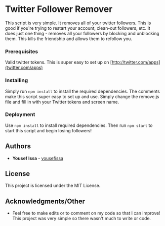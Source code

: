 # Twitter Follower Remover

This script is very simple. It removes all of your twitter followers. This is good if you're trying to restart your account, clean-out followers, etc. It does just one thing - removes all your followers by blocking and unblocking them. This kills the friendship and allows them to refollow you.


### Prerequisites 

Valid twitter tokens. This is super easy to set up on [http://twitter.com/apps](twitter.com/apps)


### Installing

Simply run `npm install` to install the required dependencies. The comments make this script super easy to set up and use. Simply change the remove.js file and fill in with your Twitter tokens and screen name. 


### Deployment

Use `npm install` to install required dependencies. Then run `npm start` to start this script and begin losing followers!


## Authors

* **Yousef Issa** - [yousefissa](https://github.com/yousefissa)

## License

This project is licensed under the MIT License.

## Acknowledgments/Other

* Feel free to make edits or to comment on my code so that I can improve! This project was very simple so there wasn't much to write or code.

